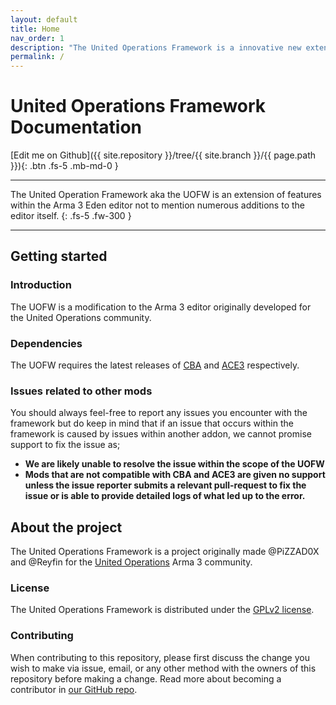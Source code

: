 ```yaml
---
layout: default
title: Home
nav_order: 1
description: "The United Operations Framework is a innovative new extension to the Arma 3 Eden Editor offering many new features for mission makers and developers a-like."
permalink: /
---
```


# United Operations Framework Documentation
[Edit me on Github]({{ site.repository }}/tree/{{ site.branch }}/{{ page.path }}){: .btn .fs-5 .mb-md-0 } 

---
<!--{: .fs-9 } -->
The United Operation Framework aka the UOFW is an extension of features within the Arma 3 Eden editor not to mention numerous additions to the editor itself. 
{: .fs-5 .fw-300 }

---

## Getting started

### Introduction 

The UOFW is a modification to the Arma 3 editor originally developed for the United Operations community. 

### Dependencies

The UOFW requires the latest releases of [CBA](https://github.com/CBATeam/CBA_A3/releases/latest) and [ACE3](https://github.com/acemod/ACE3/releases/latest) respectively.

### Issues related to other mods

You should always feel-free to report any issues you encounter with the framework but do keep in mind that if an issue that occurs within the framework is caused by issues within another addon, we cannot promise support to fix the issue as;

- **We are likely unable to resolve the issue within the scope of the UOFW**
- **Mods that are not compatible with CBA and ACE3 are given no support unless the issue reporter submits a relevant pull-request to fix the issue or is able to provide detailed logs of what led up to the error.** 
  <!-- - (If this issue crashed a server, player client or headless client, please let us know within your issue report as crashing related issues will be ) -->

## About the project

The United Operations Framework is a project originally made @PiZZAD0X and @Reyfin for the [United Operations](https://unitedoperations.net) Arma 3 community.

### License

The United Operations Framework is distributed under the [GPLv2 license](https://github.com/unitedoperations/UnitedOperationsFramework/tree/master/LICENSE).

### Contributing

When contributing to this repository, please first discuss the change you wish to make via issue,
email, or any other method with the owners of this repository before making a change. Read more about becoming a contributor in [our GitHub repo](https://github.com/pmarsceill/just-the-docs#contributing).
